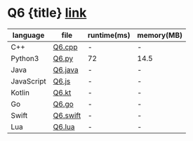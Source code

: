 # Q6 {title} [link]()

| language   | file                           | runtime(ms) | memory(MB) |
| ---------- | ------------------------------ | ----------- | ---------- |
| C++        | [Q6.cpp](./Q6.cpp)             | -           | -          |
| Python3    | [Q6.py](./Q6.py)               | 72          | 14.5       |
| Java       | [Q6.java](./Q6.java)           | -           | -          |
| JavaScript | [Q6.js](./Q6.js)               | -           | -          |
| Kotlin     | [Q6.kt](./Q6.kt)               | -           | -          |
| Go         | [Q6.go](./Q6.go)               | -           | -          |
| Swift      | [Q6.swift](./Q6.swift)         | -           | -          |
| Lua        | [Q6.lua](./Q6.lua)             | -           | -          |
